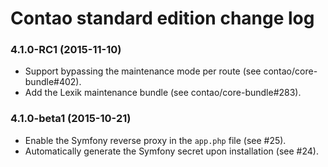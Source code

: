 # Contao standard edition change log

### 4.1.0-RC1 (2015-11-10)

 * Support bypassing the maintenance mode per route (see contao/core-bundle#402).
 * Add the Lexik maintenance bundle (see contao/core-bundle#283).

### 4.1.0-beta1 (2015-10-21)

 * Enable the Symfony reverse proxy in the `app.php` file (see #25).
 * Automatically generate the Symfony secret upon installation (see #24).
